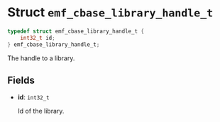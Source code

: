 # Struct `emf_cbase_library_handle_t`

```c
typedef struct emf_cbase_library_handle_t {
    int32_t id;
} emf_cbase_library_handle_t;
```

The handle to a library.

## Fields

- **id**: `int32_t`

    Id of the library.
